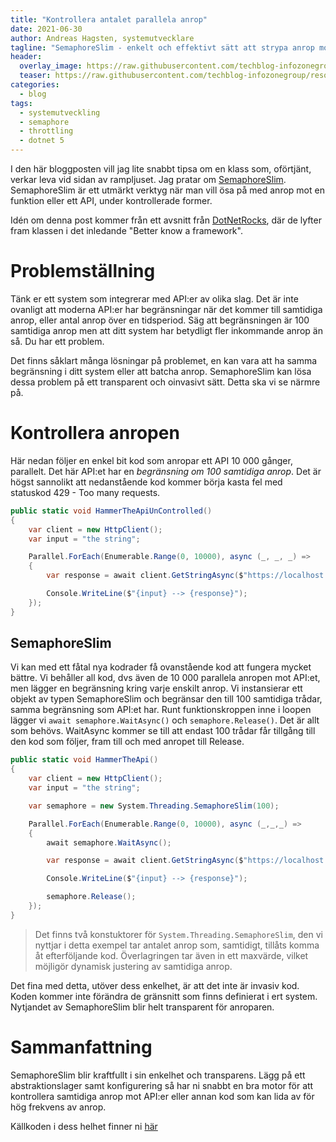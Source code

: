 ```yaml
---
title: "Kontrollera antalet parallela anrop"
date: 2021-06-30
author: Andreas Hagsten, systemutvecklare
tagline: "SemaphoreSlim - enkelt och effektivt sätt att strypa anrop mot API:er"
header:
  overlay_image: https://raw.githubusercontent.com/techblog-infozonegroup/resources.techblog-infozonegroup/main/semaphoreslim/crowd_queue.jpg
  teaser: https://raw.githubusercontent.com/techblog-infozonegroup/resources.techblog-infozonegroup/main/event-store-db/eventstore-logo.png
categories:
  - blog
tags:
  - systemutveckling
  - semaphore
  - throttling
  - dotnet 5
---
```


I den här bloggposten vill jag lite snabbt tipsa om en klass som, oförtjänt, verkar leva vid sidan av rampljuset. Jag pratar om [SemaphoreSlim](https://docs.microsoft.com/en-us/dotnet/api/system.threading.semaphoreslim?view=net-5.0). SemaphoreSlim är ett utmärkt verktyg när man vill ösa på med anrop mot en funktion eller ett API, under kontrollerade former.

Idén om denna post kommer från ett avsnitt från [DotNetRocks](https://dotnetrocks.com/), där de lyfter fram klassen i det inledande "Better know a framework". 

# Problemställning
Tänk er ett system som integrerar med API:er av olika slag. Det är inte ovanligt att moderna API:er har begränsningar när det kommer till samtidiga anrop, eller antal anrop över en tidsperiod. Säg att begränsningen är 100 samtidiga anrop men att ditt system har betydligt fler inkommande anrop än så. Du har ett problem.

Det finns såklart många lösningar på problemet, en kan vara att ha samma begränsning i ditt system eller att batcha anrop. SemaphoreSlim kan lösa dessa problem på ett transparent och oinvasivt sätt. Detta ska vi se närmre på.

# Kontrollera anropen
Här nedan följer en enkel bit kod som anropar ett API 10 000 gånger, parallelt. Det här API:et har en *begränsning om 100 samtidiga anrop*. Det är högst sannolikt att nedanstående kod kommer börja kasta fel med statuskod 429 - Too many requests.

```csharp
public static void HammerTheApiUnControlled()
{
    var client = new HttpClient();
    var input = "the string";

    Parallel.ForEach(Enumerable.Range(0, 10000), async (_, _, _) =>
    {
        var response = await client.GetStringAsync($"https://localhost:44360/reverse?text={input}");

        Console.WriteLine($"{input} --> {response}");
    });
}
```

## SemaphoreSlim
Vi kan med ett fåtal nya kodrader få ovanstående kod att fungera mycket bättre. Vi behåller all kod, dvs även de 10 000 parallela anropen mot API:et, men lägger en begränsning kring varje enskilt anrop. Vi instansierar ett objekt av typen SemaphoreSlim och begränsar den till 100 samtidiga trådar, samma begränsning som API:et har. Runt funktionskroppen inne i loopen lägger vi ```await semaphore.WaitAsync()``` och ```semaphore.Release()```. Det är allt som behövs. WaitAsync kommer se till att endast 100 trådar får tillgång till den kod som följer, fram till och med anropet till Release.

```csharp
public static void HammerTheApi()
{
    var client = new HttpClient();
    var input = "the string";

    var semaphore = new System.Threading.SemaphoreSlim(100);

    Parallel.ForEach(Enumerable.Range(0, 10000), async (_,_,_) =>
    {
        await semaphore.WaitAsync();

        var response = await client.GetStringAsync($"https://localhost:44360/reverse?text={input}");

        Console.WriteLine($"{input} --> {response}");

        semaphore.Release();
    });
}
```
> Det finns två konstuktorer för ```System.Threading.SemaphoreSlim```, den vi nyttjar i detta exempel tar antalet anrop som, samtidigt, tillåts komma åt efterföljande kod. Överlagringen tar även in ett maxvärde, vilket möjligör dynamisk justering av samtidiga anrop.

Det fina med detta, utöver dess enkelhet, är att det inte är invasiv kod. Koden kommer inte förändra de gränsnitt som finns definierat i ert system. Nytjandet av SemaphoreSlim blir helt transparent för anroparen. 

# Sammanfattning
SemaphoreSlim blir kraftfullt i sin enkelhet och transparens. Lägg på ett abstraktionslager samt konfigurering så har ni snabbt en bra motor för att kontrollera samtidiga anrop mot API:er eller annan kod som kan lida av för hög frekvens av anrop.

Källkoden i dess helhet finner ni [här](https://github.com/InfozoneGroup/Blog.SemaphoreSlim)